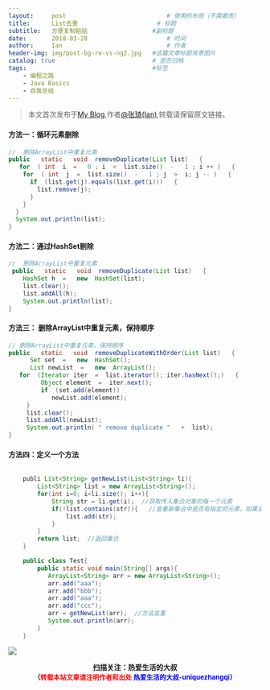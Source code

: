---layout:     post             				# 使用的布局（不需要改）title:      List去重          			# 标题 subtitle:   方便复制粘贴	  				#副标题date:       2018-03-28  					# 时间author:     Ian                  			# 作者header-img: img/post-bg-re-vs-ng2.jpg	#这篇文章标题背景图片catalog: true                        	# 是否归档tags:                              		#标签    - 编程之路    - Java Basics    - 自我总结---> 本文首次发布于[My Blog](http://uniquezhangqi.top),作者[@张琦(Ian)](http://uniquezhangqi.top/about/),转载请保留原文链接。#### 方法一：循环元素删除 ```java//  删除ArrayList中重复元素 public   static   void  removeDuplicate(List list)   {    for  ( int  i  =   0 ; i  <  list.size()  -   1 ; i ++ )   {     for  ( int  j  =  list.size()  -   1 ; j  >  i; j -- )   {       if  (list.get(j).equals(list.get(i)))   {         list.remove(j);       }     }   }   System.out.println(list); } ```#### 方法二：通过HashSet剔除 ``` java//  删除ArrayList中重复元素  public   static   void  removeDuplicate(List list)   {     HashSet h  =   new  HashSet(list);     list.clear();     list.addAll(h);     System.out.println(list); } ```#### 方法三： 删除ArrayList中重复元素，保持顺序 ```java// 删除ArrayList中重复元素，保持顺序 public   static   void  removeDuplicateWithOrder(List list)   {       Set set  =   new  HashSet();       List newList  =   new  ArrayList();    for  (Iterator iter  =  list.iterator(); iter.hasNext();)   {          Object element  =  iter.next();          if  (set.add(element))             newList.add(element);      }      list.clear();      list.addAll(newList);      System.out.println( " remove duplicate "   +  list); } ```#### 方法四：定义一个方法```java    publi List<String> getNewList(List<String> li){        List<String> list = new ArrayList<String>();        for(int i=0; i<li.size(); i++){            String str = li.get(i);  //获取传入集合对象的每一个元素            if(!list.contains(str)){   //查看新集合中是否有指定的元素，如果没有则加入                list.add(str);            }        }        return list;  //返回集合    }    public class Test{        public static void main(String[] args){           ArrayList<String> arr = new ArrayList<String>();           arr.add("aaa");           arr.add("bbb");           arr.add("aaa");           arr.add("ccc");           arr = getNewList(arr);  //方法去重           System.out.println(arr);        }    }```![](https://ws3.sinaimg.cn/large/006tKfTcgy1fqj5aochgoj309k09kmwz.jpg)<b><center>扫描关注：热爱生活的大叔</center><b><center><font size="2">（<font size="2" color="#FF0000">转载本站文章请注明作者和出处</font> <font size="2" color="#0000FF">热爱生活的大叔-uniquezhangqi</font><font size="2">）</font>
